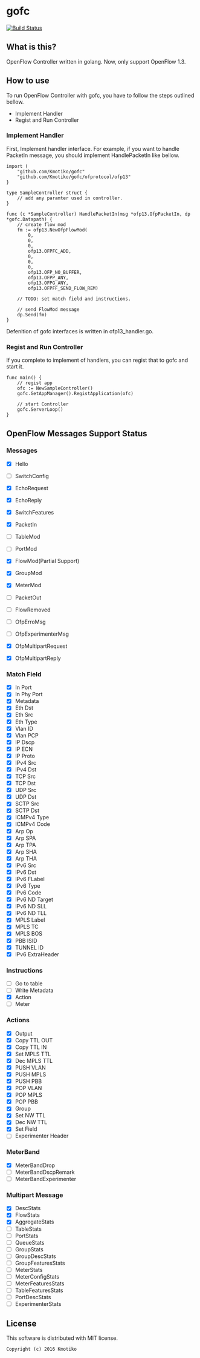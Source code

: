 gofc
==================

[![Build Status](https://travis-ci.org/Kmotiko/gofc.svg?branch=master)](https://travis-ci.org/Kmotiko/gofc)


## What is this?

OpenFlow Controller written in golang.
Now, only support OpenFlow 1.3.

## How to use

To run OpenFlow Controller with gofc, you have to follow the steps outlined bellow.

 * Implement Handler
 * Regist and Run Controller


### Implement Handler
First, Implement handler interface.
For example, if you want to handle PacketIn message, you should implement HandlePacketIn like bellow.

```
import (
	"github.com/Kmotiko/gofc"
	"github.com/Kmotiko/gofc/ofprotocol/ofp13"
}

type SampleController struct {
	// add any paramter used in controller.
}

func (c *SampleController) HandlePacketIn(msg *ofp13.OfpPacketIn, dp *gofc.Datapath) {
	// create flow mod
	fm := ofp13.NewOfpFlowMod(
		0,
		0,
		0,
		ofp13.OFPFC_ADD,
		0,
		0,
		0,
		ofp13.OFP_NO_BUFFER,
		ofp13.OFPP_ANY,
		ofp13.OFPG_ANY,
		ofp13.OFPFF_SEND_FLOW_REM)

	// TODO: set match field and instructions.

	// send FlowMod message
	dp.Send(fm)
}
```

Defenition of gofc interfaces is written in ofp13_handler.go.



### Regist and Run Controller

If you complete to implement of handlers, you can regist that to gofc and start it.

```
func main() {
	// regist app
	ofc := NewSampleController()
	gofc.GetAppManager().RegistApplication(ofc)

	// start Controller
	gofc.ServerLoop()
}
```

## OpenFlow Messages Support Status

### Messages

 - [x] Hello
 - [ ] SwitchConfig
 - [x] EchoRequest
 - [x] EchoReply
 - [x] SwitchFeatures
 - [x] PacketIn
 - [ ] TableMod
 - [ ] PortMod
 - [x] FlowMod(Partial Support)
 - [x] GroupMod
 - [x] MeterMod
 - [ ] PacketOut
 - [ ] FlowRemoved
 - [ ] OfpErroMsg
 - [ ] OfpExperimenterMsg
 - [x] OfpMultipartRequest
 - [x] OfpMultipartReply


### Match Field

 - [x] In Port
 - [x] In Phy Port
 - [x] Metadata
 - [x] Eth Dst
 - [x] Eth Src
 - [x] Eth Type
 - [x] Vlan ID
 - [x] Vlan PCP
 - [x] IP Dscp
 - [x] IP ECN
 - [x] IP Proto
 - [x] IPv4 Src
 - [x] IPv4 Dst
 - [x] TCP Src
 - [x] TCP Dst
 - [x] UDP Src
 - [x] UDP Dst
 - [x] SCTP Src
 - [x] SCTP Dst
 - [x] ICMPv4 Type
 - [x] ICMPv4 Code
 - [x] Arp Op
 - [x] Arp SPA
 - [x] Arp TPA
 - [x] Arp SHA
 - [x] Arp THA
 - [x] IPv6 Src
 - [x] IPv6 Dst
 - [x] IPv6 FLabel
 - [x] IPv6 Type
 - [x] IPv6 Code
 - [x] IPv6 ND Target
 - [x] IPv6 ND SLL
 - [x] IPv6 ND TLL
 - [x] MPLS Label
 - [x] MPLS TC
 - [x] MPLS BOS
 - [x] PBB ISID
 - [x] TUNNEL ID
 - [x] IPv6 ExtraHeader

### Instructions

 - [ ] Go to table
 - [ ] Write Metadata
 - [x] Action
 - [ ] Meter

### Actions

 - [x] Output
 - [x] Copy TTL OUT
 - [x] Copy TTL IN
 - [x] Set MPLS TTL
 - [x] Dec  MPLS TTL
 - [x] PUSH VLAN
 - [x] PUSH MPLS
 - [x] PUSH PBB
 - [x] POP VLAN
 - [x] POP MPLS
 - [x] POP PBB
 - [x] Group
 - [x] Set NW TTL
 - [x] Dec NW TTL
 - [x] Set Field
 - [ ] Experimenter Header

### MeterBand

 - [x] MeterBandDrop
 - [ ] MeterBandDscpRemark
 - [ ] MeterBandExperimenter

### Multipart Message

 - [x] DescStats
 - [x] FlowStats
 - [x] AggregateStats
 - [ ] TableStats
 - [ ] PortStats
 - [ ] QueueStats
 - [ ] GroupStats
 - [ ] GroupDescStats
 - [ ] GroupFeaturesStats
 - [ ] MeterStats
 - [ ] MeterConfigStats
 - [ ] MeterFeaturesStats
 - [ ] TableFeaturesStats
 - [ ] PortDescStats
 - [ ] ExperimenterStats

## License

This software is distributed with MIT license.

```
Copyright (c) 2016 Kmotiko
```
